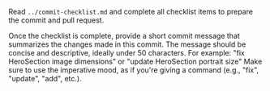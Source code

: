 Read `../commit-checklist.md` and complete all checklist items to prepare the commit and pull request.

Once the checklist is complete, provide a short commit message that summarizes the changes made in this commit. The message should be concise and descriptive, ideally under 50 characters.
For example: "fix HeroSection image dimensions" or "update HeroSection portrait size"
Make sure to use the imperative mood, as if you're giving a command (e.g., "fix", "update", "add", etc.).
